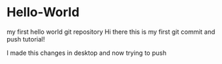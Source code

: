 # Hello-World
my first hello world git repository 
Hi there
this is my first git commit and push tutorial! 



I made this changes in desktop and now trying to push